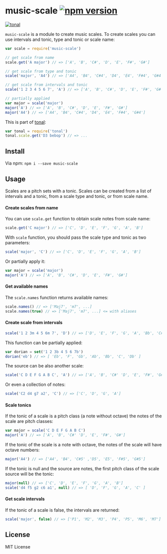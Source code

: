 # music-scale [![npm version](https://img.shields.io/npm/v/music-scale.svg)](https://www.npmjs.com/package/music-scale)

[![tonal](https://img.shields.io/badge/tonal-music--scale-yellow.svg)](https://www.npmjs.com/package/tonal)

`music-scale` is a module to create music scales. To create scales you can use intervals and tonic, type and tonic or scale name:

```js
var scale = require('music-scale')

// get scale from name
scale.get('A major') // => ['A', 'B', 'C#', 'D', 'E', 'F#', 'G#']

// get scale from type and tonic
scale('major', 'A4') // => ['A4', 'B4', 'C#4', 'D4', 'E4', 'F#4', 'G#4']

// get scale from intervals and tonic
scale('1 2 3 4 5 6 7', 'A') // => ['A', 'B', 'C#', 'D', 'E', 'F#', 'G#']

// partially applied
var major = scale('major')
major('A') // => ['A', 'B', 'C#', 'D', 'E', 'F#', 'G#']
major('A4') // => ['A4', 'B4', 'C#4', 'D4', 'E4', 'F#4', 'G#4']
```

This is part of [tonal](https://www.npmjs.com/package/tonal):

```js
var tonal = require('tonal')
tonal.scale.get('D3 bebop') // => ...
```

## Install

Via npm: `npm i --save music-scale`

## Usage

Scales are a pitch sets with a tonic. Scales can be created from a list of intervals and a tonic, from a scale type and tonic, or from scale name.

#### Create scales from name

You can use `scale.get` function to obtain scale notes from scale name:

```js
scale.get('C major') // => ['C', 'D', 'E', 'F', 'G', 'A', 'B']
```

With `scale` function, you should pass the scale type and tonic as two parameters:

```js
scale('major', 'C') // => ['C', 'D', 'E', 'F', 'G', 'A', 'B']
```

Or partially apply it:

```js
var major = scale('major')
major('A') // => ['A', 'B', 'C#', 'D', 'E', 'F#', 'G#']
```

#### Get available names

The `scale.names` function returns available names:

```js
scale.names() // => ['Maj7', 'm7', ...]
scale.names(true) // => ['Maj7', 'm7', ...] <= with aliases
```

#### Create scale from intervals

```js
scale('1 2 3m 4 5 6m 7', 'D') // => ['D', 'E', 'F', 'G', 'A', 'Bb', 'C#']
```

This function can be partially applied:

```js
var dorian = set('1 2 3b 4 5 6 7b')
dorian('eb') // => [ 'Eb', 'F', 'Gb', 'Ab', 'Bb', 'C', 'Db' ]
```

The source can be also another scale:

```js
scale('C D E F G A B C', 'A') // => ['A', 'B', 'C#' 'D', 'E', 'F#', 'G#']
```

Or even a collection of notes:

```js
scale('C2 d4 g7 a2', 'C') // => ['C', 'D', 'G', 'A']
```

#### Scale tonics

If the tonic of a scale is a pitch class (a note without octave) the notes of the scale are pitch classes:

```js
var major = scale('C D E F G A B C')
major('A') // => ['A', 'B', 'C#' 'D', 'E', 'F#', 'G#']
```

If the tonic of the scale is a note with octave, the notes of the scale will have octave numbers:

```js
major('A4') // => ['A4', 'B4', 'C#5' ,'D5', 'E5', 'F#5', 'G#5']
```

If the tonic is null and the source are notes, the first pitch class of the scale source will be the tonic:

```js
major(null) // => ['C', 'D', 'E', 'F', 'G', 'A', 'B']
scale('d4 f5 g2 c6 a1', null) // => [ 'D', 'F', 'G', 'A', 'C' ]
```

#### Get scale intervals

If the tonic of a scale is false, the intervals are returned:

```js
scale('major', false) // => ['P1', 'M2', 'M3', 'P4', 'P5', 'M6', 'M7']
```

## License

MIT License
